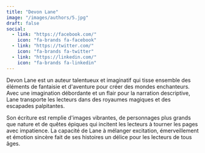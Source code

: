 ```yaml
---
title: "Devon Lane"
image: "/images/authors/5.jpg"
draft: false
social:
  - link: "https://facebook.com/"
    icon: "fa-brands fa-facebook"
  - link: "https://twitter.com/"
    icon: "fa-brands fa-twitter"
  - link: "https://linkedin.com/"
    icon: "fa-brands fa-linkedin"
---
```


Devon Lane est un auteur talentueux et imaginatif qui tisse ensemble des éléments de fantaisie et d'aventure pour créer des mondes enchanteurs. Avec une imagination débordante et un flair pour la narration descriptive, Lane transporte les lecteurs dans des royaumes magiques et des escapades palpitantes.

Son écriture est remplie d'images vibrantes, de personnages plus grands que nature et de quêtes épiques qui incitent les lecteurs à tourner les pages avec impatience. La capacité de Lane à mélanger excitation, émerveillement et émotion sincère fait de ses histoires un délice pour les lecteurs de tous âges.
